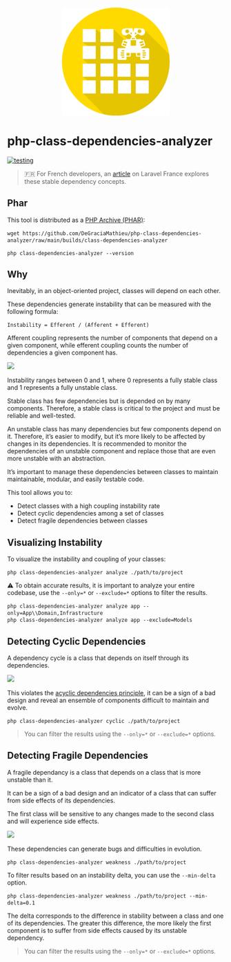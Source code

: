 <p align="center">
<img src="https://github.com/DeGraciaMathieu/php-smelly-code-detector/blob/master/arts/robot.png" width="250">
</p>

# php-class-dependencies-analyzer

[![testing](https://github.com/DeGraciaMathieu/php-coupling-instability-analyzer/actions/workflows/testing.yml/badge.svg)](https://github.com/DeGraciaMathieu/php-coupling-instability-analyzer/actions/workflows/testing.yml)

> 🇫🇷 For French developers, an [article](https://laravel-france.com/posts/des-dependances-stables-pour-une-architecture-de-qualite) on Laravel France explores these stable dependency concepts.

## Phar
This tool is distributed as a [PHP Archive (PHAR)](https://www.php.net/phar):

```
wget https://github.com/DeGraciaMathieu/php-class-dependencies-analyzer/raw/main/builds/class-dependencies-analyzer
```

```
php class-dependencies-analyzer --version
```

## Why

Inevitably, in an object-oriented project, classes will depend on each other.

These dependencies generate instability that can be measured with the following formula:

```
Instability = Efferent / (Afferent + Efferent)
```

Afferent coupling represents the number of components that depend on a given component, while efferent coupling counts the number of dependencies a given component has.

<img src='https://cdn.laravel-france.com/images/pictures/6aa50c00-414c-4817-928d-c67d1bf996e0.png'>

Instability ranges between 0 and 1, where 0 represents a fully stable class and 1 represents a fully unstable class.

Stable class has few dependencies but is depended on by many components. Therefore, a stable class is critical to the project and must be reliable and well-tested.

An unstable class has many dependencies but few components depend on it. Therefore, it’s easier to modify, but it’s more likely to be affected by changes in its dependencies.
It is recommended to monitor the dependencies of an unstable component and replace those that are even more unstable with an abstraction.

It’s important to manage these dependencies between classes to maintain maintainable, modular, and easily testable code.

This tool allows you to:

- Detect classes with a high coupling instability rate
- Detect cyclic dependencies among a set of classes
- Detect fragile dependencies between classes

## Visualizing Instability

To visualize the instability and coupling of your classes:

```
php class-dependencies-analyzer analyze ./path/to/project
```

⚠️ To obtain accurate results, it is important to analyze your entire codebase, use the `--only=*` or `--exclude=*` options to filter the results.

```
php class-dependencies-analyzer analyze app --only=App\\Domain,Infrastructure
php class-dependencies-analyzer analyze app --exclude=Models
```

## Detecting Cyclic Dependencies

A dependency cycle is a class that depends on itself through its dependencies.

<img src='https://cdn.laravel-france.com/images/pictures/34ddeac2-d9ac-4ebb-a54c-48f7940945ca.png'>

This violates the [acyclic dependencies principle](https://en.wikipedia.org/wiki/Acyclic_dependencies_principle), it can be a sign of a bad design and reveal an ensemble of components difficult to maintain and evolve.

```
php class-dependencies-analyzer cyclic ./path/to/project
```

> You can filter the results using the `--only=*` or `--exclude=*` options.

## Detecting Fragile Dependencies

A fragile dependancy is a class that depends on a class that is more unstable than it.

It can be a sign of a bad design and an indicator of a class that can suffer from side effects of its dependencies.

The first class will be sensitive to any changes made to the second class and will experience side effects.

<img src='https://cdn.laravel-france.com/images/pictures/c80b59f3-ffad-4609-9364-f8efa4e62c9a.png'>

These dependencies can generate bugs and difficulties in evolution.

```
php class-dependencies-analyzer weakness ./path/to/project
```

To filter results based on an instability delta, you can use the `--min-delta` option.

```
php class-dependencies-analyzer weakness ./path/to/project --min-delta=0.1
```

The delta corresponds to the difference in stability between a class and one of its dependencies. The greater this difference, the more likely the first component is to suffer from side effects caused by its unstable dependency.

> You can filter the results using the `--only=*` or `--exclude=*` options.
